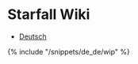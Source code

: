 # Starfall Wiki

- [Deutsch](./de_de/index)
<!-- - [English](./en_us/index) [WIP] -->

{% include "/snippets/de_de/wip" %}
